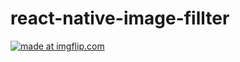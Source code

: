# react-native-image-fillter


<a href="https://imgflip.com/gif/3pbthc"><img src="https://i.imgflip.com/3pbthc.gif" title="made at imgflip.com"/></a>





